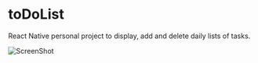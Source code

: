 # toDoList
React Native personal project to display, add and delete daily lists of tasks.

![ScreenShot](/assets/toDoList.png)
